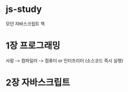 # js-study
모던 자바스크립트 책<br>

# 1장 프로그래밍
사람 ->    컴파일러   -> 컴퓨터
        or 인터프리터
      (소스코드 즉시 실행)

# 2장 자바스크립트

